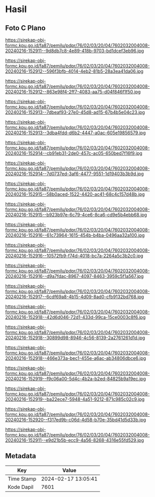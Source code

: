 # Hasil

## Foto C Plano

https://sirekap-obj-formc.kpu.go.id/fa87/pemilu/pdpr/76/02/03/20/04/7602032004008-20240216-152911--9d8db7c8-4e89-418b-9703-bd1dcef3eb96.jpg

https://sirekap-obj-formc.kpu.go.id/fa87/pemilu/pdpr/76/02/03/20/04/7602032004008-20240216-152912--596f3bfb-4014-4eb2-81b5-28a3ea41da06.jpg

https://sirekap-obj-formc.kpu.go.id/fa87/pemilu/pdpr/76/02/03/20/04/7602032004008-20240216-152912--863e98f4-2ff7-4083-aa75-d04f846f1f50.jpg

https://sirekap-obj-formc.kpu.go.id/fa87/pemilu/pdpr/76/02/03/20/04/7602032004008-20240216-152913--7dbeaf93-27e0-45d8-ad15-67b4b5e04c23.jpg

https://sirekap-obj-formc.kpu.go.id/fa87/pemilu/pdpr/76/02/03/20/04/7602032004008-20240216-152913--3dba4fdd-d6b2-4447-a0ac-605e19856579.jpg

https://sirekap-obj-formc.kpu.go.id/fa87/pemilu/pdpr/76/02/03/20/04/7602032004008-20240216-152914--cb91eb31-2de0-457c-ac05-650bed7f16f9.jpg

https://sirekap-obj-formc.kpu.go.id/fa87/pemilu/pdpr/76/02/03/20/04/7602032004008-20240216-152914--7d0737ed-3af6-4477-9551-1d19403b3b9d.jpg

https://sirekap-obj-formc.kpu.go.id/fa87/pemilu/pdpr/76/02/03/20/04/7602032004008-20240216-152915--58b0aced-1522-4420-ac41-68c4c157d48b.jpg

https://sirekap-obj-formc.kpu.go.id/fa87/pemilu/pdpr/76/02/03/20/04/7602032004008-20240216-152915--b923b97e-6c79-4ce6-8ca6-cd9e5b4ebb68.jpg

https://sirekap-obj-formc.kpu.go.id/fa87/pemilu/pdpr/76/02/03/20/04/7602032004008-20240216-152916--61c73964-1615-454b-b4ba-0496aa32a100.jpg

https://sirekap-obj-formc.kpu.go.id/fa87/pemilu/pdpr/76/02/03/20/04/7602032004008-20240216-152916--10572fb9-f74d-4018-bc7a-2264a5c3b2c0.jpg

https://sirekap-obj-formc.kpu.go.id/fa87/pemilu/pdpr/76/02/03/20/04/7602032004008-20240216-152916--d9a7fdac-8967-4097-8463-3959c5f1a567.jpg

https://sirekap-obj-formc.kpu.go.id/fa87/pemilu/pdpr/76/02/03/20/04/7602032004008-20240216-152917--6cdf69a8-4b15-4d09-8ad0-cfb9132bd768.jpg

https://sirekap-obj-formc.kpu.go.id/fa87/pemilu/pdpr/76/02/03/20/04/7602032004008-20240216-152918--42d6d046-72d1-433d-99ca-15ce0003c8f6.jpg

https://sirekap-obj-formc.kpu.go.id/fa87/pemilu/pdpr/76/02/03/20/04/7602032004008-20240216-152918--30899d98-8946-4c56-8139-2a2761261d1d.jpg

https://sirekap-obj-formc.kpu.go.id/fa87/pemilu/pdpr/76/02/03/20/04/7602032004008-20240216-152918--466e373a-bec1-455e-a6ac-ab34806dbce6.jpg

https://sirekap-obj-formc.kpu.go.id/fa87/pemilu/pdpr/76/02/03/20/04/7602032004008-20240216-152919--f9c06a00-5d4c-4b2a-b2ed-84825b9a19ec.jpg

https://sirekap-obj-formc.kpu.go.id/fa87/pemilu/pdpr/76/02/03/20/04/7602032004008-20240216-152919--ba22ece7-5948-4a51-9212-871c985c02c9.jpg

https://sirekap-obj-formc.kpu.go.id/fa87/pemilu/pdpr/76/02/03/20/04/7602032004008-20240216-152920--f317ed9b-c06d-4d58-b70e-35bd41d5d33b.jpg

https://sirekap-obj-formc.kpu.go.id/fa87/pemilu/pdpr/76/02/03/20/04/7602032004008-20240216-152911--e9d21b5b-ecc9-4a56-8268-4316e55fd529.jpg


## Metadata

| Key        | Value               |
| ---------- | ------------------- |
| Time Stamp | 2024-02-17 13:05:41 |
| Kode Dapil | 7601                |



